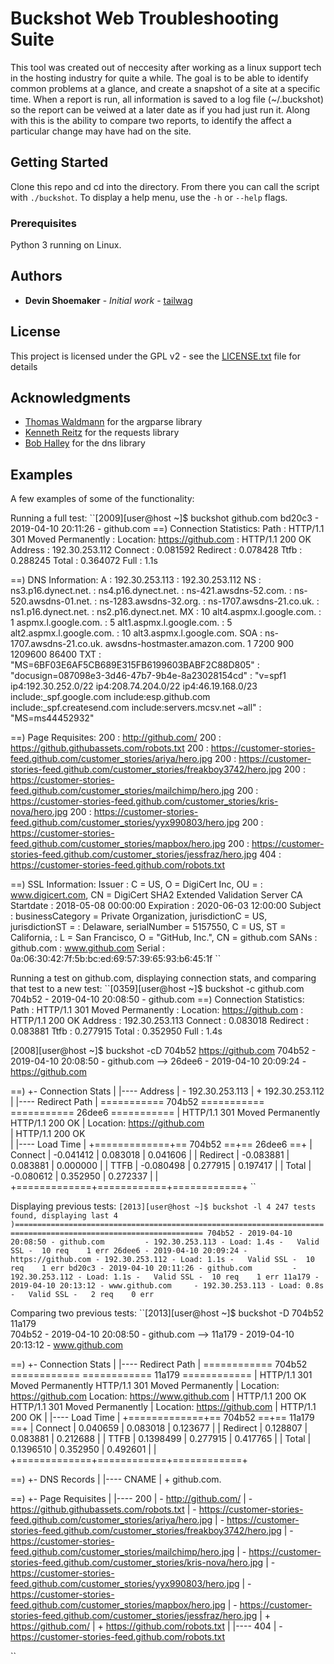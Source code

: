 # Buckshot Web Troubleshooting Suite

This tool was created out of neccesity after working as a linux support tech in the hosting industry for quite a while. The goal is to be able to identify common problems at a glance, and create a snapshot of a site at a specific time. When a report is run, all information is saved to a log file (~/.buckshot) so the report can be veiwed at a later date as if you had just run it. Along with this is the ability to compare two reports, to identify the affect a particular change may have had on the site. 

## Getting Started

Clone this repo and cd into the directory. From there you can call the script with ``./buckshot``. To display a help menu, use the ``-h`` or ``--help`` flags.

### Prerequisites

Python 3 running on Linux. 

## Authors

* **Devin Shoemaker** - *Initial work* - [tailwag](https://github.com/tailwag)

## License

This project is licensed under the GPL v2 - see the [LICENSE.txt](LICENSE.txt) file for details

## Acknowledgments

* [Thomas Waldmann](https://github.com/ThomasWaldmann) for the argparse library
* [Kenneth Reitz](https://github.com/kennethreitz) for the requests library 
* [Bob Halley](https://github.com/rthalley) for the dns library


## Examples

A few examples of some of the functionality:


Running a full test:
``[2009][user@host ~]$ buckshot github.com
bd20c3 - 2019-04-10 20:11:26 - github.com
  ==) Connection Statistics:
    Path       :  HTTP/1.1 301 Moved Permanently
               :  Location: https://github.com
               :  HTTP/1.1 200 OK
    Address    :  192.30.253.112
    Connect    :  0.081592
    Redirect   :  0.078428
    Ttfb       :  0.288245
    Total      :  0.364072
    Full       :  1.1s


  ==) DNS Information:
        A      :  192.30.253.113
               :  192.30.253.112
        NS     :  ns3.p16.dynect.net.
               :  ns4.p16.dynect.net.
               :  ns-421.awsdns-52.com.
               :  ns-520.awsdns-01.net.
               :  ns-1283.awsdns-32.org.
               :  ns-1707.awsdns-21.co.uk.
               :  ns1.p16.dynect.net.
               :  ns2.p16.dynect.net.
        MX     :  10 alt4.aspmx.l.google.com.
               :  1 aspmx.l.google.com.
               :  5 alt1.aspmx.l.google.com.
               :  5 alt2.aspmx.l.google.com.
               :  10 alt3.aspmx.l.google.com.
        SOA    :  ns-1707.awsdns-21.co.uk. awsdns-hostmaster.amazon.com. 1 7200 900 1209600 86400
        TXT    :  "MS=6BF03E6AF5CB689E315FB6199603BABF2C88D805"
               :  "docusign=087098e3-3d46-47b7-9b4e-8a23028154cd"
               :  "v=spf1 ip4:192.30.252.0/22 ip4:208.74.204.0/22 ip4:46.19.168.0/23 include:_spf.google.com include:esp.github.com include:_spf.createsend.com include:servers.mcsv.net ~all"
               :  "MS=ms44452932"


  ==) Page Requisites:
        200    :  http://github.com/
        200    :  https://github.githubassets.com/robots.txt
        200    :  https://customer-stories-feed.github.com/customer_stories/ariya/hero.jpg
        200    :  https://customer-stories-feed.github.com/customer_stories/freakboy3742/hero.jpg
        200    :  https://customer-stories-feed.github.com/customer_stories/mailchimp/hero.jpg
        200    :  https://customer-stories-feed.github.com/customer_stories/kris-nova/hero.jpg
        200    :  https://customer-stories-feed.github.com/customer_stories/yyx990803/hero.jpg
        200    :  https://customer-stories-feed.github.com/customer_stories/mapbox/hero.jpg
        200    :  https://customer-stories-feed.github.com/customer_stories/jessfraz/hero.jpg
        404    :  https://customer-stories-feed.github.com/robots.txt


  ==) SSL Information:
    Issuer     :   C = US, O = DigiCert Inc, OU =
               :  www.digicert.com, CN = DigiCert SHA2 Extended Validation Server CA
    Startdate  :  2018-05-08 00:00:00
    Expiration :  2020-06-03 12:00:00
    Subject    :   businessCategory = Private Organization, jurisdictionC = US, jurisdictionST =
               :  Delaware, serialNumber = 5157550, C = US, ST = California,
               :  L = San Francisco, O = "GitHub, Inc.", CN = github.com
    SANs       :  github.com
               :  www.github.com
    Serial     :  0a:06:30:42:7f:5b:bc:ed:69:57:39:65:93:b6:45:1f
``

Running a test on github.com, displaying connection stats, and comparing that test to a new test:
``[0359][user@host ~]$ buckshot -c github.com
704b52 - 2019-04-10 20:08:50 - github.com
  ==) Connection Statistics:
    Path       :  HTTP/1.1 301 Moved Permanently
               :  Location: https://github.com
               :  HTTP/1.1 200 OK
    Address    :  192.30.253.113
    Connect    :  0.083018
    Redirect   :  0.083881
    Ttfb       :  0.277915
    Total      :  0.352950
    Full       :  1.4s


[2008][user@host ~]$ buckshot -cD 704b52 https://github.com
704b52 - 2019-04-10 20:08:50 - github.com                --> 26dee6 - 2019-04-10 20:09:24 - https://github.com       

  ==) +- Connection Stats
      |
      |---- Address
      |     - 192.30.253.113
      |     + 192.30.253.112
      |
      |---- Redirect Path
      |     =========== 704b52 ===========      =========== 26dee6 ===========
      |     HTTP/1.1 301 Moved Permanently      HTTP/1.1 200 OK
      |     Location: https://github.com              
      |     HTTP/1.1 200 OK                           
      |
      |---- Load Time
      |               +=============+== 704b52 ==+== 26dee6 ==+
      |      Connect  |   -0.041412 |  0.083018  |  0.041606  |
      |     Redirect  |   -0.083881 |  0.083881  |  0.000000  |
      |         TTFB  |   -0.080498 |  0.277915  |  0.197417  |
      |        Total  |   -0.080612 |  0.352950  |  0.272337  |
      |               +=============+============+============+
``


Displaying previous tests:
``[2013][user@host ~]$ buckshot -l 4
    247 tests found, displaying last 4
)================================================================================================================
 704b52 - 2019-04-10 20:08:50 - github.com         - 192.30.253.113 - Load: 1.4s -   Valid SSL -  10 req    1 err
 26dee6 - 2019-04-10 20:09:24 - https://github.com - 192.30.253.112 - Load: 1.1s -   Valid SSL -  10 req    1 err
 bd20c3 - 2019-04-10 20:11:26 - github.com         - 192.30.253.112 - Load: 1.1s -   Valid SSL -  10 req    1 err
 11a179 - 2019-04-10 20:13:12 - www.github.com     - 192.30.253.113 - Load: 0.8s -   Valid SSL -   2 req    0 err
``



Comparing two previous tests:
``[2013][user@host ~]$ buckshot -D 704b52 11a179        
704b52 - 2019-04-10 20:08:50 - github.com                --> 11a179 - 2019-04-10 20:13:12 - www.github.com           

  ==) +- Connection Stats
      |
      |---- Redirect Path
      |     ============ 704b52 ============      ============ 11a179 ============
      |     HTTP/1.1 301 Moved Permanently        HTTP/1.1 301 Moved Permanently
      |     Location: https://github.com          Location: https://www.github.com
      |     HTTP/1.1 200 OK                       HTTP/1.1 301 Moved Permanently
      |                                           Location: https://github.com
      |                                           HTTP/1.1 200 OK
      |
      |---- Load Time
      |               +=============+== 704b52 ==+== 11a179 ==+
      |      Connect  |   0.040659  |  0.083018  |  0.123677  |
      |     Redirect  |   0.128807  |  0.083881  |  0.212688  |
      |         TTFB  |   0.1398499 |  0.277915  |  0.417765  |
      |        Total  |   0.1396510 |  0.352950  |  0.492601  |
      |               +=============+============+============+


  ==) +- DNS Records
      |
      |---- CNAME
      |     + github.com.


  ==) +- Page Requisites
      |
      |---- 200
      |     - http://github.com/
      |     - https://github.githubassets.com/robots.txt
      |     - https://customer-stories-feed.github.com/customer_stories/ariya/hero.jpg
      |     - https://customer-stories-feed.github.com/customer_stories/freakboy3742/hero.jpg
      |     - https://customer-stories-feed.github.com/customer_stories/mailchimp/hero.jpg
      |     - https://customer-stories-feed.github.com/customer_stories/kris-nova/hero.jpg
      |     - https://customer-stories-feed.github.com/customer_stories/yyx990803/hero.jpg
      |     - https://customer-stories-feed.github.com/customer_stories/mapbox/hero.jpg
      |     - https://customer-stories-feed.github.com/customer_stories/jessfraz/hero.jpg
      |     + https://github.com/
      |     + https://github.com/robots.txt
      |
      |---- 404
      |     - https://customer-stories-feed.github.com/robots.txt

``

